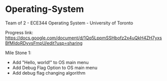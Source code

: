 # Operating-System
Team of 2 - ECE344 Operating System - University of Toronto

Progress link: https://docs.google.com/document/d/1Qq5LppmSSHbofz2x4uQkH4ZH7yxsBfMIdoRDyvsFmpU/edit?usp=sharing

Mile Stone 1:
- Add "Hello, world!" to OS main menu
- Add Debug Flag Option to OS main menu
- Add debug flag changing algorithm

